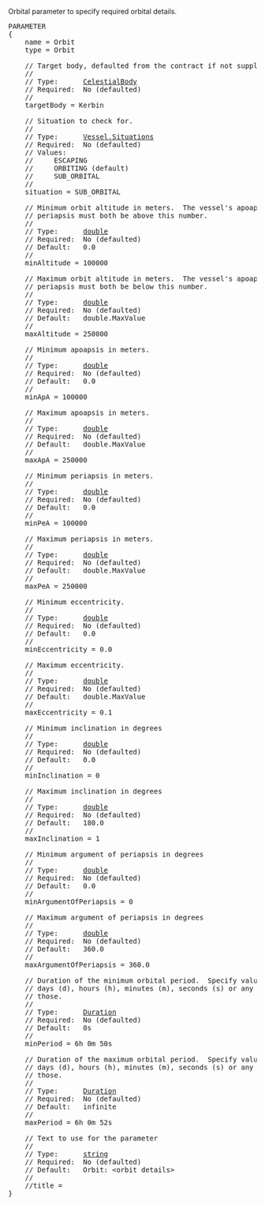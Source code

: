 Orbital parameter to specify required orbital details.
<pre>
PARAMETER
{
    name = Orbit
    type = Orbit

    // Target body, defaulted from the contract if not supplied.
    //
    // Type:      <a href="CelestialBody-Type">CelestialBody</a>
    // Required:  No (defaulted)
    //
    targetBody = Kerbin

    // Situation to check for.
    //
    // Type:      <a href="Enumeration-Type">Vessel.Situations</a>
    // Required:  No (defaulted)
    // Values:
    //     ESCAPING
    //     ORBITING (default)
    //     SUB_ORBITAL
    //
    situation = SUB_ORBITAL

    // Minimum orbit altitude in meters.  The vessel's apoapsis and
    // periapsis must both be above this number.
    //
    // Type:      <a href="Numeric-Type">double</a>
    // Required:  No (defaulted)
    // Default:   0.0
    //
    minAltitude = 100000

    // Maximum orbit altitude in meters.  The vessel's apoapsis and
    // periapsis must both be below this number.
    //
    // Type:      <a href="Numeric-Type">double</a>
    // Required:  No (defaulted)
    // Default:   double.MaxValue
    //
    maxAltitude = 250000

    // Minimum apoapsis in meters.
    //
    // Type:      <a href="Numeric-Type">double</a>
    // Required:  No (defaulted)
    // Default:   0.0
    //
    minApA = 100000

    // Maximum apoapsis in meters.
    //
    // Type:      <a href="Numeric-Type">double</a>
    // Required:  No (defaulted)
    // Default:   double.MaxValue
    //
    maxApA = 250000

    // Minimum periapsis in meters.
    //
    // Type:      <a href="Numeric-Type">double</a>
    // Required:  No (defaulted)
    // Default:   0.0
    //
    minPeA = 100000

    // Maximum periapsis in meters.
    //
    // Type:      <a href="Numeric-Type">double</a>
    // Required:  No (defaulted)
    // Default:   double.MaxValue
    //
    maxPeA = 250000

    // Minimum eccentricity.
    //
    // Type:      <a href="Numeric-Type">double</a>
    // Required:  No (defaulted)
    // Default:   0.0
    //
    minEccentricity = 0.0

    // Maximum eccentricity.
    //
    // Type:      <a href="Numeric-Type">double</a>
    // Required:  No (defaulted)
    // Default:   double.MaxValue
    //
    maxEccentricity = 0.1

    // Minimum inclination in degrees
    //
    // Type:      <a href="Numeric-Type">double</a>
    // Required:  No (defaulted)
    // Default:   0.0
    //
    minInclination = 0

    // Maximum inclination in degrees
    //
    // Type:      <a href="Numeric-Type">double</a>
    // Required:  No (defaulted)
    // Default:   180.0
    //
    maxInclination = 1

    // Minimum argument of periapsis in degrees
    //
    // Type:      <a href="Numeric-Type">double</a>
    // Required:  No (defaulted)
    // Default:   0.0
    //
    minArgumentOfPeriapsis = 0

    // Maximum argument of periapsis in degrees
    //
    // Type:      <a href="Numeric-Type">double</a>
    // Required:  No (defaulted)
    // Default:   360.0
    //
    maxArgumentOfPeriapsis = 360.0

    // Duration of the minimum orbital period.  Specify values in years (y),
    // days (d), hours (h), minutes (m), seconds (s) or any combination of
    // those.
    //
    // Type:      <a href="Duration-Type">Duration</a>
    // Required:  No (defaulted)
    // Default:   0s
    //
    minPeriod = 6h 0m 50s

    // Duration of the maximum orbital period.  Specify values in years (y),
    // days (d), hours (h), minutes (m), seconds (s) or any combination of
    // those.
    //
    // Type:      <a href="Duration-Type">Duration</a>
    // Required:  No (defaulted)
    // Default:   infinite
    //
    maxPeriod = 6h 0m 52s

    // Text to use for the parameter
    //
    // Type:      <a href="String-Type">string</a>
    // Required:  No (defaulted)
    // Default:   Orbit: &lt;orbit details&gt;
    //
    //title =
}
</pre>
